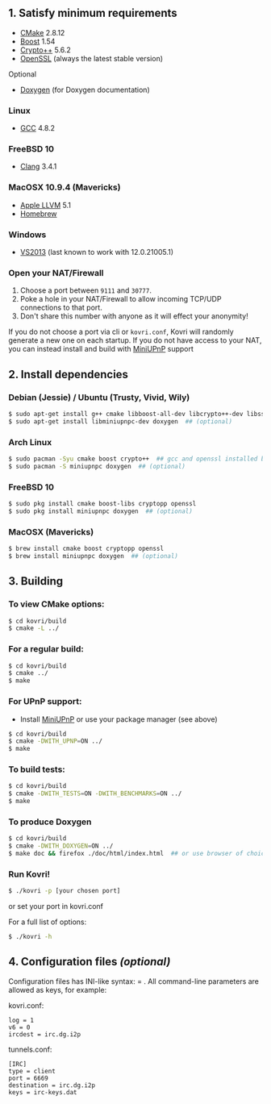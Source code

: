 ## 1. Satisfy minimum requirements

- [CMake](https://cmake.org/) 2.8.12
- [Boost](http://www.boost.org/) 1.54
- [Crypto++](https://cryptopp.com/) 5.6.2
- [OpenSSL](https://openssl.org/) (always the latest stable version)

Optional

- [Doxygen](http://www.doxygen.org/) (for Doxygen documentation)

### Linux
- [GCC](https://gcc.gnu.org/) 4.8.2

### FreeBSD 10
- [Clang](http://clang.llvm.org/) 3.4.1

### MacOSX 10.9.4 (Mavericks)
- [Apple LLVM](https://developer.apple.com/library/mac/documentation/CompilerTools/Conceptual/LLVMCompilerOverview/) 5.1
- [Homebrew](http://brew.sh/)

### Windows
- [VS2013](https://www.visualstudio.com/en-us/downloads/download-visual-studio-vs.aspx) (last known to work with 12.0.21005.1)

### Open your NAT/Firewall
1. Choose a port between ```9111``` and ```30777```.
2. Poke a hole in your NAT/Firewall to allow incoming TCP/UDP connections to that port.
3. Don't share this number with anyone as it will effect your anonymity!

If you do not choose a port via cli or ```kovri.conf```, Kovri will randomly generate a new one on each startup. If you do not have access to your NAT, you can instead install and build with [MiniUPnP](http://miniupnp.free.fr/files/) support

## 2. Install dependencies

### Debian (Jessie) / Ubuntu (Trusty, Vivid, Wily)
```bash
$ sudo apt-get install g++ cmake libboost-all-dev libcrypto++-dev libssl-dev libssl1.0.0
$ sudo apt-get install libminiupnpc-dev doxygen  ## (optional)
```

### Arch Linux
```bash
$ sudo pacman -Syu cmake boost crypto++  ## gcc and openssl installed by default
$ sudo pacman -S miniupnpc doxygen  ## (optional)
```

### FreeBSD 10
```bash
$ sudo pkg install cmake boost-libs cryptopp openssl
$ sudo pkg install miniupnpc doxygen  ## (optional)
```

### MacOSX (Mavericks)
```bash
$ brew install cmake boost cryptopp openssl
$ brew install miniupnpc doxygen  ## (optional)
```

## 3. Building

### To view CMake options:
```bash
$ cd kovri/build
$ cmake -L ../
```

### For a regular build:
```bash
$ cd kovri/build
$ cmake ../
$ make
```

### For UPnP support:
- Install [MiniUPnP](http://miniupnp.free.fr/files/) or use your package manager (see above)
```bash
$ cd kovri/build
$ cmake -DWITH_UPNP=ON ../
$ make
```

### To build tests:
```bash
$ cd kovri/build
$ cmake -DWITH_TESTS=ON -DWITH_BENCHMARKS=ON ../
$ make
```

### To produce Doxygen
```bash
$ cd kovri/build
$ cmake -DWITH_DOXYGEN=ON ../
$ make doc && firefox ./doc/html/index.html  ## or use browser of choice
```

### Run Kovri!
```bash
$ ./kovri -p [your chosen port]
```

or set your port in kovri.conf


For a full list of options:

```bash
$ ./kovri -h
```

## 4. Configuration files *(optional)*

Configuration files has INI-like syntax: <key> = <value>.
All command-line parameters are allowed as keys, for example:

kovri.conf:

    log = 1
    v6 = 0
    ircdest = irc.dg.i2p

tunnels.conf:

    [IRC]
    type = client
    port = 6669
    destination = irc.dg.i2p
    keys = irc-keys.dat
